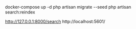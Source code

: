 docker-compose up -d
php artisan migrate --seed
php artisan search:reindex

http://127.0.0.1:8000/search
http://localhost:5601/
